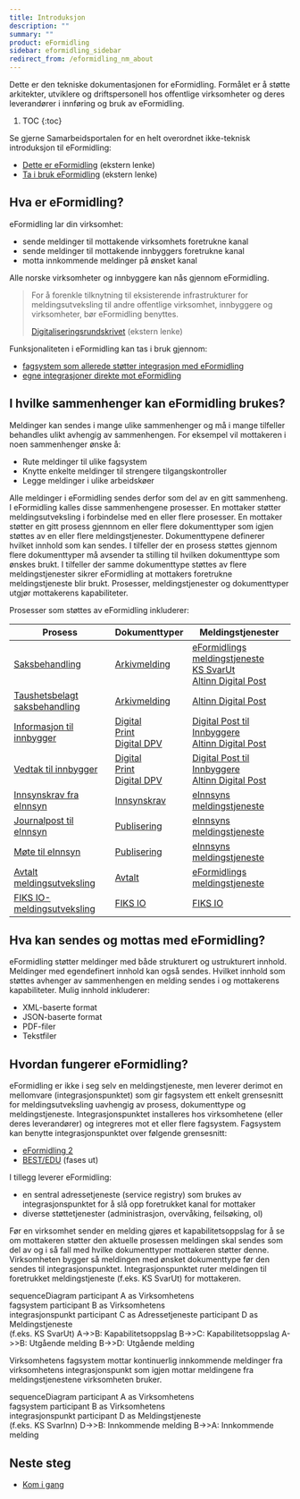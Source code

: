 ```yaml
---
title: Introduksjon
description: ""
summary: ""
product: eFormidling
sidebar: eformidling_sidebar
redirect_from: /eformidling_nm_about
---
```


Dette er den tekniske dokumentasjonen for eFormidling. Formålet er å støtte arkitekter, utviklere og driftspersonell hos
offentlige virksomheter og deres leverandører i innføring og bruk av eFormidling.

1. TOC
{:toc}

Se gjerne Samarbeidsportalen for en helt overordnet ikke-teknisk introduksjon til eFormidling:

- [Dette er eFormidling](https://samarbeid.digdir.no/eformidling/dette-er-eformidling/46) (ekstern lenke)
- [Ta i bruk eFormidling](https://samarbeid.digdir.no/eformidling/ta-i-bruk-eformidling/98) (ekstern lenke)

## Hva er eFormidling?
eFormidling lar din virksomhet:
- sende meldinger til mottakende virksomhets foretrukne kanal
- sende meldinger til mottakende innbyggers foretrukne kanal
- motta innkommende meldinger på ønsket kanal

Alle norske virksomheter og innbyggere kan nås gjennom eFormidling.

> For å forenkle tilknytning til eksisterende infrastrukturer for meldingsutveksling til andre offentlige virksomhet,
> innbyggere og virksomheter, bør eFormidling benyttes.
>
> [Digitaliseringsrundskrivet](https://www.regjeringen.no/no/dokumenter/digitaliseringsrundskrivet/id2895185/) (ekstern lenke)

Funksjonaliteten i eFormidling kan tas i bruk
gjennom:

- [fagsystem som allerede støtter integrasjon med eFormidling](fagsystem)
- [egne integrasjoner direkte mot eFormidling](../Utvikling/)

## I hvilke sammenhenger kan eFormidling brukes?
Meldinger kan sendes i mange ulike sammenhenger og må i mange tilfeller behandles ulikt avhengig av sammenhengen. For
eksempel vil mottakeren i noen sammenhenger ønske å:

- Rute meldinger til ulike fagsystem
- Knytte enkelte meldinger til strengere tilgangskontroller
- Legge meldinger i ulike arbeidskøer 

Alle meldinger i eFormidling sendes derfor som del av en gitt sammenheng. I eFormidling kalles disse sammenhengene
prosesser. En mottaker støtter meldingsutveksling i forbindelse med en eller flere prosesser. En mottaker støtter en
gitt prosess gjennnom en eller flere dokumenttyper som igjen støttes av en eller flere meldingstjenester. Dokumenttypene
definerer hvilket innhold som kan sendes. I tilfeller der en prosess støttes gjennom flere dokumenttyper må avsender ta
stilling til hvilken dokumenttype som ønskes brukt. I tilfeller der samme dokumenttype støttes av flere meldingstjenester
sikrer eFormidling at mottakers foretrukne meldingstjeneste blir brukt. Prosesser, meldingstjenester og dokumenttyper
utgjør mottakerens kapabiliteter.

Prosesser som støttes av eFormidling inkluderer:

| **Prosess**                                                                         | **Dokumenttyper**                                                                                                                                   | **Meldingstjenester**                                                                                                                                                                                                                          |
|-------------------------------------------------------------------------------------|-----------------------------------------------------------------------------------------------------------------------------------------------------|------------------------------------------------------------------------------------------------------------------------------------------------------------------------------------------------------------------------------------------------|
| [Saksbehandling](../Funksjonalitet/saksbehandling)                                  | [Arkivmelding](../Utvikling/Dokumenttyper/arkivmelding)                                                                                             | [eFormidlings meldingstjeneste](../Utvikling/Meldingstjenester/eformidlings_meldingstjeneste)<br>[KS SvarUt](../Utvikling/Meldingstjenester/ks_svarut_og_svarinn)<br>[Altinn Digital Post](../Utvikling/Meldingstjenester/altinn_digital_post) |
| [Taushetsbelagt<br>saksbehandling](../Funksjonalitet/taushetsbelagt_saksbehandling) | [Arkivmelding](../Utvikling/Dokumenttyper/arkivmelding)                                                                                             | [Altinn Digital Post](../Utvikling/Meldingstjenester/altinn_digital_post)                                                                                                                                                                      |
| [Informasjon til innbygger](../Funksjonalitet/informasjon_til_innbygger)            | [Digital](../Utvikling/Dokumenttyper/digital)<br>[Print](../Utvikling/Dokumenttyper/print)<br>[Digital DPV](../Utvikling/Dokumenttyper/digital_dpv) | [Digital Post til Innbyggere](../Utvikling/Meldingstjenester/digital_post_til_innbyggere)<br>[Altinn Digital Post](../Utvikling/Meldingstjenester/altinn_digital_post)                                                                         |
| [Vedtak til innbygger](../Funksjonalitet/vedtak_til_innbygger)                      | [Digital](../Utvikling/Dokumenttyper/digital)<br>[Print](../Utvikling/Dokumenttyper/print)<br>[Digital DPV](../Utvikling/Dokumenttyper/digital_dpv) | [Digital Post til Innbyggere](../Utvikling/Meldingstjenester/digital_post_til_innbyggere)<br>[Altinn Digital Post](../Utvikling/Meldingstjenester/altinn_digital_post)                                                                         |
| [Innsynskrav fra eInnsyn](../Funksjonalitet/innsynskrav)                            | [Innsynskrav](../Utvikling/Dokumenttyper/innsynskrav)                                                                                               | [eInnsyns meldingstjeneste](../Utvikling/Meldingstjenester/einnsyns_meldingstjeneste)                                                                                                                                                          |
| [Journalpost til eInnsyn](../Funksjonalitet/journalpost)                            | [Publisering](../Utvikling/Dokumenttyper/publisering)                                                                                               | [eInnsyns meldingstjeneste](../Utvikling/Meldingstjenester/einnsyns_meldingstjeneste)                                                                                                                                                          |
| [Møte til eInnsyn](../Funksjonalitet/mote)                                          | [Publisering](../Utvikling/Dokumenttyper/publisering)                                                                                               | [eInnsyns meldingstjeneste](../Utvikling/Meldingstjenester/einnsyns_meldingstjeneste)                                                                                                                                                          |
| [Avtalt meldingsutveksling](../Funksjonalitet/avtalt)                               | [Avtalt](../Utvikling/Dokumenttyper/avtalt)                                                                                                         | [eFormidlings meldingstjeneste](../Utvikling/Meldingstjenester/eformidlings_meldingstjeneste)                                                                                                                                                  |
| [FIKS IO-meldingsutveksling](../Funksjonalitet/fiks_io)                             | [FIKS IO](../Utvikling/Dokumenttyper/fiks_io)                                                                                                       | [FIKS IO](../Utvikling/Meldingstjenester/ks_fiks_io)                                                                                                                                                                                           |

## Hva kan sendes og mottas med eFormidling?
eFormidling støtter meldinger med både strukturert og ustrukturert innhold. Meldinger med egendefinert innhold kan også
sendes. Hvilket innhold som støttes avhenger av sammenhengen en melding sendes i og mottakerens kapabiliteter. Mulig
innhold inkluderer:

- XML-baserte format
- JSON-baserte format
- PDF-filer
- Tekstfiler

## Hvordan fungerer eFormidling?

eFormidling er ikke i seg selv en meldingstjeneste, men leverer derimot en mellomvare (integrasjonspunktet) som gir
fagsystem ett enkelt grensesnitt for meldingsutveksling uavhengig av prosess, dokumenttype og meldingstjeneste.
Integrasjonspunktet installeres hos virksomhetene (eller deres leverandører) og integreres mot et eller flere fagsystem.
Fagsystem kan benytte integrasjonspunktet over følgende grensesnitt:

- [eFormidling 2](../Utvikling/integrasjonspunkt_eformidling2_api)
- [BEST/EDU](../Utvikling/integrasjonspunkt_bestedu_api) (fases ut)

I tillegg leverer eFormidling:

- en sentral adressetjeneste (service registry) som brukes av integrasjonspunktet for å slå opp foretrukket kanal for 
  mottaker
- diverse støttetjenester (administrasjon, overvåking, feilsøking, ol)

Før en virksomhet sender en melding gjøres et kapabilitetsoppslag for å se om mottakeren støtter den aktuelle prosessen
meldingen skal sendes som del av og i så fall med hvilke dokumenttyper mottakeren støtter denne. Virksomheten bygger så
meldingen med ønsket dokumenttype før den sendes til integrasjonspunktet. Integrasjonspunktet ruter meldingen til
foretrukket meldingstjeneste (f.eks. KS SvarUt) for mottakeren.

<div class="mermaid">
sequenceDiagram
participant A as Virksomhetens<br>fagsystem
participant B as Virksomhetens<br>integrasjonspunkt
participant C as Adressetjeneste
participant D as Meldingstjeneste<br>(f.eks. KS SvarUt)
A->>B: Kapabilitetsoppslag
B->>C: Kapabilitetsoppslag
A->>B: Utgående melding
B->>D: Utgående melding
</div>

Virksomhetens fagsystem mottar kontinuerlig innkommende meldinger fra virksomhetens integrasjonspunkt som igjen mottar
meldingene fra meldingstjenestene virksomheten bruker.

<div class="mermaid">
sequenceDiagram
participant A as Virksomhetens<br>fagsystem
participant B as Virksomhetens<br>integrasjonspunkt
participant D as Meldingstjeneste<br>(f.eks. KS SvarInn)
D->>B: Innkommende melding
B->>A: Innkommende melding
</div>

## Neste steg

- [Kom i gang](kom_i_gang)
